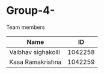 # Group-4-
Team members

|  Name  | ID |
| ------------- | ------------- |
| Vaibhav sighakolli  | 1042258  |
| Kasa Ramakrishna  | 1042259  |
